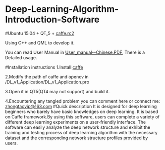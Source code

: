 # Deep-Learning-Algorithm-Introduction-Software

#Ubuntu 15.04 + QT_5 + [caffe.rc2](https://github.com/BVLC/caffe/releases)

Using C++ and QML to develop it.

You can read User Manual in [User_manual--Chinese.PDF](https://github.com/zhongtao93/Deep-Learning-Algorithm-Introduction-Software/blob/master/User_Manual--Chinese.pdf), There is a Detailed usage.

#Installation instructions
  1.Install [caffe](http://caffe.berkeleyvision.org/installation.html)
  
  2.Modify the path of caffe and opencv in /DL_v1_Application/DL_v1_Application.pro
  
  3.Open it in QT5(QT4 may not support) and build it.
  
  4.Encountering any tangled problem you can comment here or connect me: zhongtaovip@163.com 
#Quick description
It is designed for deep learning beginners who barely have basic knowledges on deep learning. It is based on Caffe framework.By using this software, users can complete a variety of different deep learning experiments on a user-friendly interface. The software can easily analyze the deep network structure and exhibit the training and testing process of deep learning algorithm with the necessary dataset and the corresponding network structure profiles provided by users.
